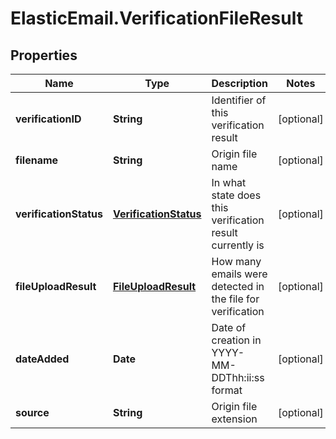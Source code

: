 # ElasticEmail.VerificationFileResult

## Properties

Name | Type | Description | Notes
------------ | ------------- | ------------- | -------------
**verificationID** | **String** | Identifier of this verification result | [optional] 
**filename** | **String** | Origin file name | [optional] 
**verificationStatus** | [**VerificationStatus**](VerificationStatus.md) | In what state does this verification result currently is | [optional] 
**fileUploadResult** | [**FileUploadResult**](FileUploadResult.md) | How many emails were detected in the file for verification | [optional] 
**dateAdded** | **Date** | Date of creation in YYYY-MM-DDThh:ii:ss format | [optional] 
**source** | **String** | Origin file extension | [optional] 


